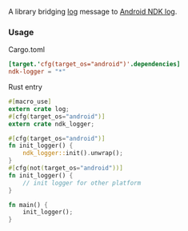 A library bridging [log](https://crates.io/crates/log) message to [Android NDK log](https://developer.android.com/ndk/reference/log_8h.html).

### Usage

Cargo.toml
```toml
[target.'cfg(target_os="android")'.dependencies]
ndk-logger = "*"
```

Rust entry
```rust
#[macro_use]
extern crate log;
#[cfg(target_os="android")]
extern crate ndk_logger;

#[cfg(target_os="android")]
fn init_logger() {
    ndk_logger::init().unwrap();
}
#[cfg(not(target_os="android"))]
fn init_logger() {
    // init logger for other platform
}

fn main() {
    init_logger();
}
```